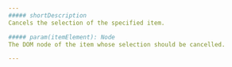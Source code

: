 ```yaml
---
##### shortDescription
Cancels the selection of the specified item.

##### param(itemElement): Node
The DOM node of the item whose selection should be cancelled.

---
```

